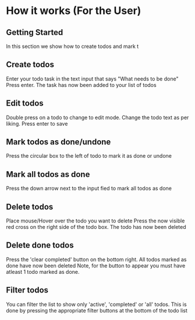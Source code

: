 # How it works (For the User)

## Getting Started

In this section we show how to create todos and mark t

## Create todos
Enter your todo task in the text input that says "What needs to be done"
Press enter.
The task has now been added to your list of todos

## Edit todos
Double press on a todo to change to edit mode. 
Change the todo text as per liking. 
Press enter to save

## Mark todos as done/undone
Press the circular box to the left of todo to mark it as done or undone

## Mark all todos as done
Press the down arrow next to the input fied to mark all todos as done

## Delete todos
Place mouse/Hover over the todo you want to delete
Press the now visible red cross on the right side of the todo box.
The todo has now been deleted

## Delete done todos
Press the 'clear completed' button on the bottom right.
All todos marked as done have now been deleted
Note, for the button to appear you must have atleast 1 todo marked as done.

## Filter todos
You can filter the list to show only 'active', 'completed' or 'all' todos. This is done by pressing the appropriate filter buttons at the bottom of the todo list
